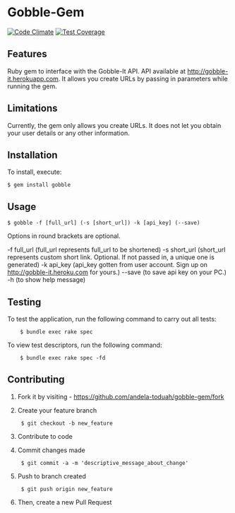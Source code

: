 # Gobble-Gem
[![Code Climate](https://codeclimate.com/github/andela-toduah/gobble-gem/badges/gpa.svg)](https://codeclimate.com/github/andela-toduah/gobble-gem) [![Test Coverage](https://codeclimate.com/github/andela-toduah/gobble-gem/badges/coverage.svg)](https://codeclimate.com/github/andela-toduah/gobble-gem/coverage)

## Features
Ruby gem to interface with the Gobble-It API. API available at http://gobble-it.herokuapp.com.
It allows you create URLs by passing in parameters while running the gem.

## Limitations
Currently, the gem only allows you create URLs. It does not let you obtain your user details or any other information.

## Installation

To install, execute:

    $ gem install gobble

## Usage

    $ gobble -f [full_url] (-s [short_url]) -k [api_key] (--save)
    
Options in round brackets are optional.

-f full_url     (full_url represents full_url to be shortened)
-s short_url    (short_url represents custom short link. Optional. If not passed in, a unique one is generated)
-k api_key      (api_key gotten from user account. Sign up on http://gobble-it.heroku.com for yours.)
--save          (to save api key on your PC.)
-h              (to show help message)
    
## Testing

To test the application, run the following command to carry out all tests:

        $ bundle exec rake spec

To view test descriptors, run the following command:

        $ bundle exec rake spec -fd

## Contributing

1. Fork it by visiting - https://github.com/andela-toduah/gobble-gem/fork

2. Create your feature branch

        $ git checkout -b new_feature
    
3. Contribute to code

4. Commit changes made

        $ git commit -a -m 'descriptive_message_about_change'
    
5. Push to branch created

        $ git push origin new_feature
    
6. Then, create a new Pull Request
